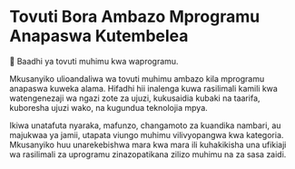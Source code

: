 # Tovuti Bora Ambazo Mprogramu Anapaswa Kutembelea

🔗 Baadhi ya tovuti muhimu kwa waprogramu.

Mkusanyiko ulioandaliwa wa tovuti muhimu ambazo kila mprogramu anapaswa kuweka alama. Hifadhi hii inalenga kuwa rasilimali kamili kwa watengenezaji wa ngazi zote za ujuzi, kukusaidia kubaki na taarifa, kuboresha ujuzi wako, na kugundua teknolojia mpya.

Ikiwa unatafuta nyaraka, mafunzo, changamoto za kuandika nambari, au majukwaa ya jamii, utapata viungo muhimu vilivyopangwa kwa kategoria. Mkusanyiko huu unarekebishwa mara kwa mara ili kuhakikisha una ufikiaji wa rasilimali za uprogramu zinazopatikana zilizo muhimu na za sasa zaidi.
